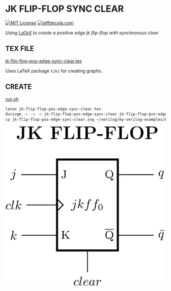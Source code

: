 # JK FLIP-FLOP SYNC CLEAR

[![MIT License](https://img.shields.io/:license-mit-blue.svg)](https://jeffdecola.mit-license.org)
[![jeffdecola.com](https://img.shields.io/badge/website-jeffdecola.com-blue)](https://jeffdecola.com)

_Using
[LaTeX](https://github.com/JeffDeCola/my-cheat-sheets/tree/master/software/development/languages/latex-cheat-sheet/)
to create a positive edge jk flip-flop with synchronous clear._

## TEX FILE

[jk-flip-flop-pos-edge-sync-clear.tex](https://github.com/JeffDeCola/my-latex-renders/blob/master/mathematics/applied/electrical-engineering/sequential-logic/jk-flip-flop-pos-edge-sync-clear/jk-flip-flop-pos-edge-sync-clear.tex)

Uses LaTeX package `tikz` for creating graphs.

## CREATE

[run.sh](https://github.com/JeffDeCola/my-latex-renders/blob/master/mathematics/applied/electrical-engineering/sequential-logic/jk-flip-flop-pos-edge-sync-clear/run.sh)

```bash
latex jk-flip-flop-pos-edge-sync-clear.tex
dvisvgm -n -a -o jk-flip-flop-pos-edge-sync-clear jk-flip-flop-pos-edge-sync-clear.dvi
cp jk-flip-flop-pos-edge-sync-clear.svg ~/verilog/my-verilog-examples/basic-code/sequential-logic/jk_flip_flop_pos_edge_sync_clear/svgs/.
```

<p align="center">
    <img src="jk-flip-flop-pos-edge-sync-clear.svg"
    align="middle"
</p>

